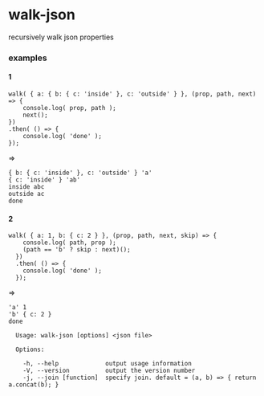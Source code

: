 # walk-json

recursively walk json properties

### examples  
#### 1   
```    
walk( { a: { b: { c: 'inside' }, c: 'outside' } }, (prop, path, next) => {
	console.log( prop, path ); 
	next();
})
.then( () => {
	console.log( 'done' ); 
});
```
=> 
```
{ b: { c: 'inside' }, c: 'outside' } 'a'
{ c: 'inside' } 'ab'
inside abc
outside ac
done
```

#### 2  
```  
walk( { a: 1, b: { c: 2 } }, (prop, path, next, skip) => {
    console.log( path, prop ); 
    (path == 'b' ? skip : next)();
  })
  .then( () => {
    console.log( 'done' );
  });
```  
=>
```
'a' 1
'b' { c: 2 }
done
```


```
  Usage: walk-json [options] <json file>

  Options:

    -h, --help             output usage information
    -V, --version          output the version number
    -j, --join [function]  specify join. default = (a, b) => { return a.concat(b); }
```

